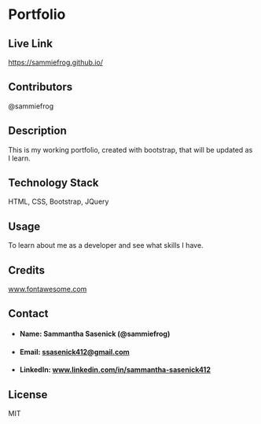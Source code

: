 # Portfolio

## Live Link

https://sammiefrog.github.io/

## Contributors

@sammiefrog

## Description

This is my working portfolio, created with bootstrap, that will be updated as I learn.

## Technology Stack

HTML, CSS, Bootstrap, JQuery

## Usage

To learn about me as a developer and see what skills I have.

## Credits
www.fontawesome.com 

## Contact
* #### Name: Sammantha Sasenick (@sammiefrog)
* #### Email: [ssasenick412@gmail.com](ssasenick412@gmail.com)
* #### LinkedIn: www.linkedin.com/in/sammantha-sasenick412

## License
MIT